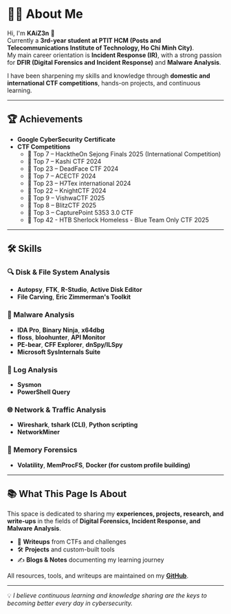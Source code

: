 # 👨‍💻 About Me  

Hi, I'm **KAiZ3n** 👋  
Currently a **3rd-year student at PTIT HCM (Posts and Telecommunications Institute of Technology, Ho Chi Minh City)**.  
My main career orientation is **Incident Response (IR)**, with a strong passion for **DFIR (Digital Forensics and Incident Response)** and **Malware Analysis**.  

I have been sharpening my skills and knowledge through **domestic and international CTF competitions**, hands-on projects, and continuous learning.  

---

## 🏆 Achievements  

- **Google CyberSecurity Certificate**  
- **CTF Competitions**  
  - 🥇 Top 7 – HacktheOn Sejong Finals 2025  (International Competition)
  - 🥇 Top 7 – Kashi CTF 2024  
  - 🥇 Top 23 – DeadFace CTF 2024  
  - 🥇 Top 7 – ACECTF 2024  
  - 🥇 Top 23 – H7Tex international 2024
  - 🥇 Top 22 – KnightCTF 2024  
  - 🥇 Top 9 – VishwaCTF 2025  
  - 🥇 Top 8 – BlitzCTF 2025  
  - 🥇 Top 3 – CapturePoint 5353 3.0 CTF  
  - 🥇 Top 42 - HTB Sherlock Homeless - Blue Team Only CTF 2025

---

## 🛠️ Skills  

### 🔍 Disk & File System Analysis  
- **Autopsy**, **FTK**, **R-Studio**, **Active Disk Editor**  
- **File Carving**, **Eric Zimmerman's Toolkit**  

### 🦠 Malware Analysis  
- **IDA Pro**, **Binary Ninja**, **x64dbg**  
- **floss**, **bloohunter**, **API Monitor**  
- **PE-bear**, **CFF Explorer**, **dnSpy/ILSpy**  
- **Microsoft SysInternals Suite**  

### 📑 Log Analysis  
- **Sysmon**  
- **PowerShell Query**  

### 🌐 Network & Traffic Analysis  
- **Wireshark**, **tshark (CLI)**, **Python scripting**  
- **NetworkMiner**  

### 🧠 Memory Forensics  
- **Volatility**, **MemProcFS**, **Docker (for custom profile building)**  

---

## 📚 What This Page Is About  

This space is dedicated to sharing my **experiences, projects, research, and write-ups** in the fields of **Digital Forensics, Incident Response, and Malware Analysis**.  

- 📖 **Writeups** from CTFs and challenges  
- 🛠️ **Projects** and custom-built tools  
- ✍️ **Blogs & Notes** documenting my learning journey  

All resources, tools, and writeups are maintained on my **[GitHub](https://github.com/)**.  

---

💡 *I believe continuous learning and knowledge sharing are the keys to becoming better every day in cybersecurity.*  
